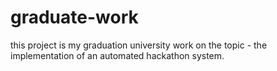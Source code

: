 # graduate-work
this project is my graduation university work on the topic - the implementation of an automated hackathon system.
